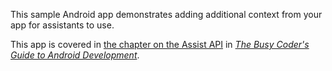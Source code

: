 This sample Android app demonstrates
adding additional context from your app for assistants to use.

This app is covered in 
[the chapter on the Assist API](https://commonsware.com/Android/previews/the-assist-api-now-on-tap)
in [*The Busy Coder's Guide to Android Development*](https://commonsware.com/Android/).

